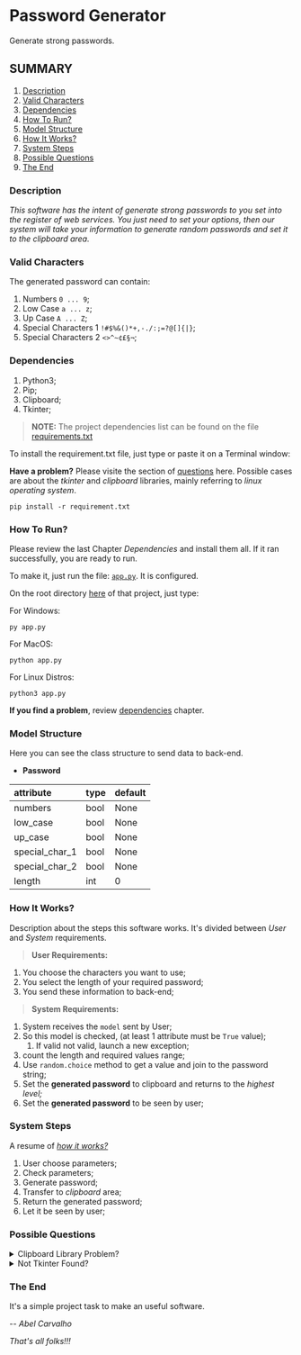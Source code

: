 # Password Generator
Generate strong passwords.

## SUMMARY
1. [Description](#description)
2. [Valid Characters](#valid-characters)
2. [Dependencies](#dependencies)
3. [How To Run?](#how-to-run)
4. [Model Structure](#model-structure)
5. [How It Works?](#how-it-works)
6. [System Steps](#system-steps)
7. [Possible Questions](#possible-questions)
8. [The End](#the-end)

### Description
*This software has the intent of generate strong passwords to you set into the register of web services. You just need to set your options, then our system will take your information to generate random passwords and set it to the clipboard area.*

### Valid Characters
The generated password can contain:

1. Numbers `0 ... 9`;
2. Low Case `a ... z`;
3. Up Case `A ... Z`;
4. Special Characters 1 `!#$%&()*+,-./:;=?@[]{|}`;
5. Special Characters 2 `<>^~¢£§¬`;

### Dependencies
1. Python3;
2. Pip;
3. Clipboard;
4. Tkinter;

> **NOTE:** The project dependencies list can be found on the file [requirements.txt](requirements.txt)

To install the requirement.txt file, just type or paste it on a Terminal window:

**Have a problem?** Please visite the section of [questions](#possible-questions) here. Possible cases are about the
*tkinter* and *clipboard* libraries, mainly referring to *linux operating system*.

```commandline
pip install -r requirement.txt
```

### How To Run?
Please review the last Chapter *Dependencies* and install them all. If it ran successfully, you are ready to run.

To make it, just run the file: [`app.py`](/app.py). It is configured.

On the root directory [here](/) of that project, just type:

For Windows:

```commandline
py app.py
```

For MacOS:

```commandline
python app.py
```

For Linux Distros:

```commandline
python3 app.py
```

**If you find a problem**, review [dependencies](#dependencies) chapter.

### Model Structure
Here you can see the class structure to send data to back-end.

* **Password**

| attribute      | type | default |
|:---------------|:-----|:--------|
| numbers        | bool | None    |
| low_case       | bool | None    |
| up_case        | bool | None    |
| special_char_1 | bool | None    |
| special_char_2 | bool | None    |
| length         | int  | 0       |

### How It Works?
Description about the steps this software works. It's divided between *User* and *System* requirements.

> **User Requirements:**

1. You choose the characters you want to use;
2. You select the length of your required password;
3. You send these information to back-end;

> **System Requirements:**

1. System receives the `model` sent by User;
2. So this model is checked, (at least 1 attribute must be `True` value); 
   1. If valid not valid, launch a new exception;
3. count the length and required values range;
4. Use `random.choice` method to get a value and join to the password string;
5. Set the **generated password** to clipboard and returns to the *highest level;*
6. Set the **generated password** to be seen by user;

### System Steps
A resume of [*how it works?*](#how-it-works)

1. User choose parameters;
2. Check parameters;
3. Generate password;
4. Transfer to *clipboard* area;
5. Return the generated password;
6. Let it be seen by user;

### Possible Questions

<details>
   <summary>
      Clipboard Library Problem?
   </summary>
   <p>
      You may get an error message that says: “Pyperclip could not find a copy/paste mechanism for your system. Please see <a target="_blank" href="https://pyperclip.readthedocs.io/en/latest/introduction.html#not-implemented-error">clipboard library docs</a> for how to fix this.”
   </p>
   <p>
      In order to work equally well on Windows, Mac, and Linux, Pyperclip uses various mechanisms to do this. Currently, this error should only appear on Linux (not Windows or Mac). You can fix this by installing one of the copy/paste mechanisms:
   </p>
   <p>
      <ul>
         <li><code>sudo apt install xsel</code> to install the xsel utility.</li>
         <li><code>sudo apt install xclip</code> to install the xclip utility.</li>
         <li><code>pip install gtk</code> to install the gtk Python module.</li>
         <li><code>pip install PyQt4</code> to install the PyQt4 Python module.</li>
      </ul>
   <p>
      Fonte: <a href="https://pyperclip.readthedocs.io/en/latest/index.html#not-implemented-error" target="_blank">Pyperclip</a>
   </p>
</details>

<details>
   <summary>
      Not Tkinter Found?
   </summary>
   <p>
      ** Microsoft Windows and Apple macOS haven't that problem because the Python Installer contains it.
   </p>
   <p>
      For Debian-based Linux: <code>sudo apt install python3-tk</code>
   </p>
   <p>
      For Fedora-based Linux: <code>sudo dnf install python3-tkinter</code>
   </p>
   <p>
      For Arch-based Distros: <code>sudo pacman -S tk</code>
   </p>
   <p>
      For RHEL, CentOS, Oracle Linux: <code>sudo yum install -y tkinter tk-devel</code>
   </p>
</details>

### The End
It's a simple project task to make an useful software.

-- *Abel Carvalho*

*That's all folks!!!*
